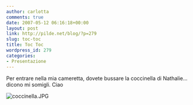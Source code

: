 ```yaml
---
author: carlotta
comments: true
date: 2007-05-12 06:16:18+00:00
layout: post
link: http://pilde.net/blog/?p=279
slug: toc-toc
title: Toc Toc
wordpress_id: 279
categories:
- Presentazione
---
```


Per entrare nella mia cameretta, dovete bussare la coccinella di Nathalie... dicono mi somigli. Ciao

![coccinella.JPG](http://pilde.net/blog/wp-content/uploads/2007/05/coccinella.JPG)
